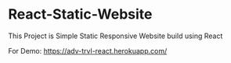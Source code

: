# React-Static-Website

This Project is Simple Static Responsive Website build using React

For Demo: https://adv-trvl-react.herokuapp.com/
